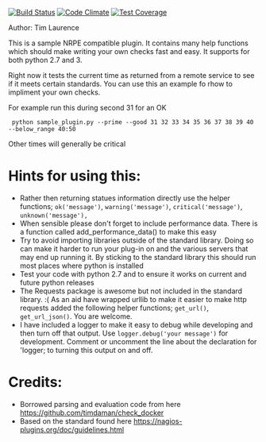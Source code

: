 [![Build Status](https://travis-ci.org/timdaman/nrpe_template.svg?branch=master)](https://travis-ci.org/timdaman/nrpe_template)
[![Code Climate](https://codeclimate.com/github/timdaman/nrpe_template/badges/gpa.svg)](https://codeclimate.com/github/timdaman/nrpe_template)
[![Test Coverage](https://codeclimate.com/github/timdaman/nrpe_template/badges/coverage.svg)](https://codeclimate.com/github/timdaman/nrpe_template/coverage)

Author: Tim Laurence

This is a sample NRPE compatible plugin. It contains many help functions which should make writing your own checks
fast and easy. It supports for both python 2.7 and 3.

Right now it tests the current time as returned from a remote service to see if it meets certain standards. You can use this an example fo rhow to impliment your own checks.

For example run this during second 31 for an OK

     python sample_plugin.py --prime --good 31 32 33 34 35 36 37 38 39 40 --below_range 40:50

Other times will generally be critical

# Hints for using this:

* Rather then returning statues information directly use the helper functions; 
`ok('message')`, `warning('message')`, `critical('message')`, `unknown('message'),`
* When sensible please don't forget to include performance data. There is a function called add_performance_data() to make this easy
* Try to avoid importing libraries outside of the standard library. Doing so can make it harder to run your plug-in on and the various servers that may end up running it. By sticking to the standard library this should run most places where python is installed
* Test your code with python 2.7 and to ensure it works on current and future python releases
* The Requests package is awesome but not included in the standard library. :( As an aid have wrapped urllib to make it easier
to make http requests added the following helper functions; `get_url()`, `get_url_json()`. You are welcome.
* I have included a logger to make it easy to debug while developing and then turn off that output. Use
`logger.debug('your message')` for development. Comment or uncomment the line about the declaration for 'logger; to
turning this output on and off.

# Credits:
* Borrowed parsing and evaluation code from here https://github.com/timdaman/check_docker
* Based on the standard found here https://nagios-plugins.org/doc/guidelines.html
